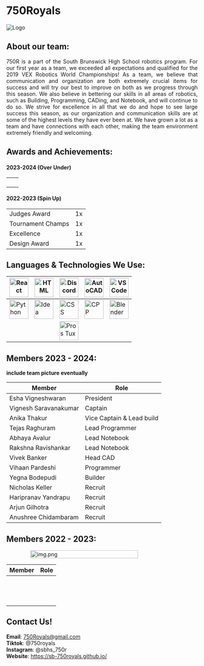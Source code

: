 # 750Royals
![Logo](https://github.com/SB-750Royals/.github/assets/80279349/8e1b3e9a-7e1a-4190-a4cf-b7c6d590e474)

## About our team:

<div align="justify">
750R is a part of the South Brunswick High School robotics program. For our first year as a team, we exceeded all expectations and qualified for the 2019 VEX Robotics World Championships! As a team, we believe that communication and organization are both extremely crucial items for success and will try our best to improve on both as we progress through this season. We also believe in bettering our skills in all areas of robotics, such as Building, Programming, CADing, and Notebook, and will continue to do so. We strive for excellence in all that we do and hope to see large success this season, as our organization and communication skills are at some of the highest levels they have ever been at. We have grown a lot as a team and have connections with each other, making the team environment extremely friendly and welcoming.
</div>


## Awards and Achievements:

#### 2023-2024 (Over Under)
|                   |    |
|-------------------|----|
|                   |    |
|                   |    |
|                   |    |
|                   |    |


#### 2022-2023 (Spin Up)
|                   |    |
|-------------------|----|
| Judges Award      | 1x |
| Tournament Champs | 1x |
| Excellence        | 1x |
| Design Award      | 1x |





## Languages & Technologies  We Use:

| <img src="https://raw.githubusercontent.com/vigneshsaravanakumar404/skill-icons/main/icons/React-Dark.svg" alt="React" width="50" height="50">   | <img src="https://raw.githubusercontent.com/vigneshsaravanakumar404/skill-icons/main/icons/HTML.svg" alt="HTML" width="50" height="50">      | <img src="https://raw.githubusercontent.com/vigneshsaravanakumar404/skill-icons/main/icons/Discord.svg" alt="Discord" width="50" height="50"> | <img src="https://raw.githubusercontent.com/vigneshsaravanakumar404/skill-icons/main/icons/AutoCAD-Dark.svg" alt="AutoCAD" width="50" height="50"> | <img src="https://raw.githubusercontent.com/vigneshsaravanakumar404/skill-icons/main/icons/VSCode-Dark.svg" alt="VSCode" width="50" height="50">   |
|--------------------------------------------------------------------------------------------------------------------------------------------------|----------------------------------------------------------------------------------------------------------------------------------------------|-----------------------------------------------------------------------------------------------------------------------------------------------|----------------------------------------------------------------------------------------------------------------------------------------------------|----------------------------------------------------------------------------------------------------------------------------------------------------|
| <img src="https://raw.githubusercontent.com/vigneshsaravanakumar404/skill-icons/main/icons/Python-Dark.svg" alt="Python" width="50" height="50"> | <img src="https://raw.githubusercontent.com/vigneshsaravanakumar404/skill-icons/main/icons/Idea-Dark.svg" alt="Idea" width="50" height="50"> | <img src="https://raw.githubusercontent.com/vigneshsaravanakumar404/skill-icons/main/icons/CSS.svg" alt="CSS" width="50" height="50">         | <img src="https://raw.githubusercontent.com/vigneshsaravanakumar404/skill-icons/main/icons/CPP.svg" alt="CPP" width="50" height="50">              | <img src="https://raw.githubusercontent.com/vigneshsaravanakumar404/skill-icons/main/icons/Blender-Dark.svg" alt="Blender" width="50" height="50"> |
|                                                                                                                                                  |                                                                                                                                              | <img src="https://pros.cs.purdue.edu/_static/img/pros-tux.png" alt="Pros Tux" width="50" height="50">                                         |                                                                                                                                                    |                                                                                                                                                    |

## Members 2023 - 2024:
**include team picture eventually**

| **Member**            | **Role**                  |
|-----------------------|---------------------------|
| Esha Vigneshwaran     | President                 |
| Vignesh Saravanakumar | Captain                   |
| Anika Thakur          | Vice Captain & Lead build |
| Tejas Raghuram        | Lead Programmer           |
| Abhaya Avalur         | Lead Notebook             |
| Rakshna Ravishankar   | Lead Notebook             |
| Vivek Banker          | Head CAD                  |
| Vihaan Pardeshi       | Programmer                |
| Yegna Bodepudi        | Builder                   |
| Nicholas Keller       | Recruit                   |
| Haripranav Yandrapu   | Recruit                   |
| Arjun Gilhotra        | Recruit                   |
| Anushree Chidambaram  | Recruit                   |


## Members 2022 - 2023:
<div style="display: flex; justify-content: center;">
  <img src="https://github.com/SB-750Royals/.github/blob/main/profile/img.png" alt="img.png" style="width: 75%;">
</div>


| **Member**            | **Role**                  |
|-----------------------|---------------------------|
|                       |                           |
|                       |                           |
|                       |                           |
|                       |                           |
|                       |                           |
|                       |                           |
|                       |                           |
|                       |                           |
|                       |                           |
|                       |                           |
|                       |                           |
|                       |                           |
|                       |                           |


## Contact Us!

**Email**: 750Royals@gmail.com  
**Tiktok**: @750royals  
**Instagram**: @sbhs_750r  
**Website**: https://sb-750royals.github.io/


  
